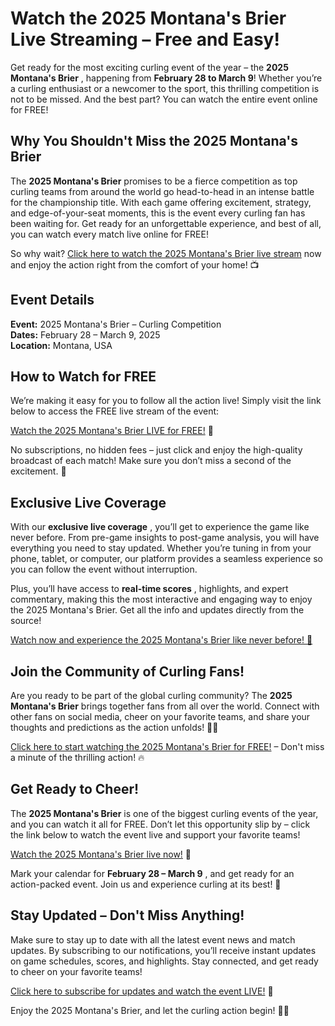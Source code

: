 # Watch the 2025 Montana's Brier Live Streaming – Free and Easy!

Get ready for the most exciting curling event of the year – the **2025 Montana's Brier** , happening from **February 28 to March 9**! Whether you’re a curling enthusiast or a newcomer to the sport, this thrilling competition is not to be missed. And the best part? You can watch the entire event online for FREE!

## Why You Shouldn't Miss the 2025 Montana's Brier

The **2025 Montana's Brier** promises to be a fierce competition as top curling teams from around the world go head-to-head in an intense battle for the championship title. With each game offering excitement, strategy, and edge-of-your-seat moments, this is the event every curling fan has been waiting for. Get ready for an unforgettable experience, and best of all, you can watch every match live online for FREE!

So why wait? [Click here to watch the 2025 Montana's Brier live stream](https://tinyurl.com/livestreamfreeo?st=2025montanasbrier&si=gh) now and enjoy the action right from the comfort of your home! 📺

## Event Details

**Event:** 2025 Montana's Brier – Curling Competition  
**Dates:** February 28 – March 9, 2025  
**Location:** Montana, USA

## How to Watch for FREE

We’re making it easy for you to follow all the action live! Simply visit the link below to access the FREE live stream of the event:

[Watch the 2025 Montana's Brier LIVE for FREE!](https://tinyurl.com/livestreamfreeo?st=2025montanasbrier&si=gh) 🎥

No subscriptions, no hidden fees – just click and enjoy the high-quality broadcast of each match! Make sure you don’t miss a second of the excitement. 🥌

## Exclusive Live Coverage

With our **exclusive live coverage** , you’ll get to experience the game like never before. From pre-game insights to post-game analysis, you will have everything you need to stay updated. Whether you’re tuning in from your phone, tablet, or computer, our platform provides a seamless experience so you can follow the event without interruption.

Plus, you’ll have access to **real-time scores** , highlights, and expert commentary, making this the most interactive and engaging way to enjoy the 2025 Montana's Brier. Get all the info and updates directly from the source!

[Watch now and experience the 2025 Montana's Brier like never before! 🚀](https://tinyurl.com/livestreamfreeo?st=2025montanasbrier&si=gh)

## Join the Community of Curling Fans!

Are you ready to be part of the global curling community? The **2025 Montana's Brier** brings together fans from all over the world. Connect with other fans on social media, cheer on your favorite teams, and share your thoughts and predictions as the action unfolds! 🥌🤩

[Click here to start watching the 2025 Montana's Brier for FREE!](https://tinyurl.com/livestreamfreeo?st=2025montanasbrier&si=gh) – Don't miss a minute of the thrilling action! 🔥

## Get Ready to Cheer!

The **2025 Montana's Brier** is one of the biggest curling events of the year, and you can watch it all for FREE. Don’t let this opportunity slip by – click the link below to watch the event live and support your favorite teams!

[Watch the 2025 Montana's Brier live now!](https://tinyurl.com/livestreamfreeo?st=2025montanasbrier&si=gh) 🥌

Mark your calendar for **February 28 – March 9** , and get ready for an action-packed event. Join us and experience curling at its best! 🎉

## Stay Updated – Don't Miss Anything!

Make sure to stay up to date with all the latest event news and match updates. By subscribing to our notifications, you’ll receive instant updates on game schedules, scores, and highlights. Stay connected, and get ready to cheer on your favorite teams!

[Click here to subscribe for updates and watch the event LIVE!](https://tinyurl.com/livestreamfreeo?st=2025montanasbrier&si=gh) 🔔

Enjoy the 2025 Montana's Brier, and let the curling action begin! 🥌🔥
